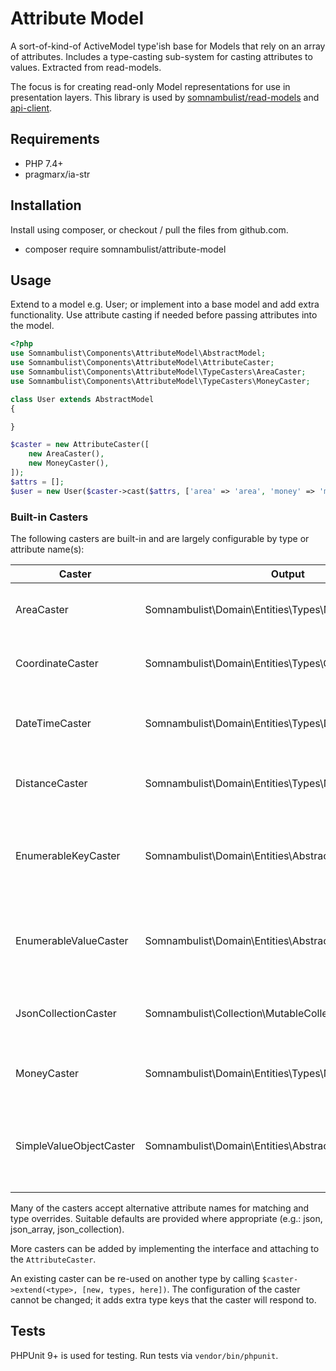 # Attribute Model

A sort-of-kind-of ActiveModel type'ish base for Models that rely on an array of attributes.
Includes a type-casting sub-system for casting attributes to values. Extracted from read-models.

The focus is for creating read-only Model representations for use in presentation layers.
This library is used by [somnambulist/read-models](https://github.com/somnambulist-tech/read-models) and
[api-client](https://github.com/somnambulist-tech/api-client).

## Requirements

 * PHP 7.4+
 * pragmarx/ia-str

## Installation

Install using composer, or checkout / pull the files from github.com.

 * composer require somnambulist/attribute-model

## Usage

Extend to a model e.g. User; or implement into a base model and add extra functionality.
Use attribute casting if needed before passing attributes into the model.

```php
<?php
use Somnambulist\Components\AttributeModel\AbstractModel;
use Somnambulist\Components\AttributeModel\AttributeCaster;
use Somnambulist\Components\AttributeModel\TypeCasters\AreaCaster;
use Somnambulist\Components\AttributeModel\TypeCasters\MoneyCaster;

class User extends AbstractModel
{

}

$caster = new AttributeCaster([
    new AreaCaster(),
    new MoneyCaster(),
]);
$attrs = [];
$user = new User($caster->cast($attrs, ['area' => 'area', 'money' => 'money',]));
```

### Built-in Casters

The following casters are built-in and are largely configurable by type or attribute name(s):

| Caster | Output | Comments |
|---|---|---|
| AreaCaster | Somnambulist\Domain\Entities\Types\Measure\Area | convert a value + unit to an Area value object |
| CoordinateCaster | Somnambulist\Domain\Entities\Types\Geography\Coordinate | convert lat/long/srid strings to value object |
| DateTimeCaster | Somnambulist\Domain\Entities\Types\DateTime\DateTime | convert a date/time in a format to a DateTime object |
| DistanceCaster | Somnambulist\Domain\Entities\Types\Measure\Distance | convert a value + unit to a Distance value object |
| EnumerableKeyCaster | Somnambulist\Domain\Entities\AbstractEnumeration | returns instantiated enumeration object using the member key; may also be a multiton |
| EnumerableValueCaster | Somnambulist\Domain\Entities\AbstractEnumeration | returns instantiated enumeration object using the member value |
| JsonCollectionCaster | Somnambulist\Collection\MutableCollection | decodes a JSON string into a collection object |
| MoneyCaster | Somnambulist\Domain\Entities\Types\Money\Money | convert a value + ISO currency to value object |
| SimpleValueObjectCaster | Somnambulist\Domain\Entities\AbstractValueObject | creates value-objects from a single string value e.g. EmailAddress |

Many of the casters accept alternative attribute names for matching and type overrides. Suitable
defaults are provided where appropriate (e.g.: json, json_array, json_collection).

More casters can be added by implementing the interface and attaching to the `AttributeCaster`.

An existing caster can be re-used on another type by calling `$caster->extend(<type>, [new, types, here])`.
The configuration of the caster cannot be changed; it adds extra type keys that the caster will
respond to.

## Tests

PHPUnit 9+ is used for testing. Run tests via `vendor/bin/phpunit`.
